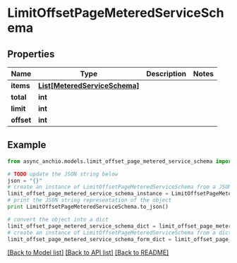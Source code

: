 # LimitOffsetPageMeteredServiceSchema


## Properties

Name | Type | Description | Notes
------------ | ------------- | ------------- | -------------
**items** | [**List[MeteredServiceSchema]**](MeteredServiceSchema.md) |  | 
**total** | **int** |  | 
**limit** | **int** |  | 
**offset** | **int** |  | 

## Example

```python
from async_anchio.models.limit_offset_page_metered_service_schema import LimitOffsetPageMeteredServiceSchema

# TODO update the JSON string below
json = "{}"
# create an instance of LimitOffsetPageMeteredServiceSchema from a JSON string
limit_offset_page_metered_service_schema_instance = LimitOffsetPageMeteredServiceSchema.from_json(json)
# print the JSON string representation of the object
print LimitOffsetPageMeteredServiceSchema.to_json()

# convert the object into a dict
limit_offset_page_metered_service_schema_dict = limit_offset_page_metered_service_schema_instance.to_dict()
# create an instance of LimitOffsetPageMeteredServiceSchema from a dict
limit_offset_page_metered_service_schema_form_dict = limit_offset_page_metered_service_schema.from_dict(limit_offset_page_metered_service_schema_dict)
```
[[Back to Model list]](../README.md#documentation-for-models) [[Back to API list]](../README.md#documentation-for-api-endpoints) [[Back to README]](../README.md)


